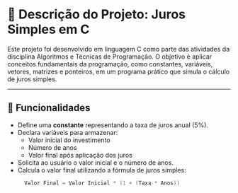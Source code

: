 # 📌 Descrição do Projeto: Juros Simples em C
Este projeto foi desenvolvido em linguagem C como parte das atividades da disciplina Algoritmos e Técnicas de Programação.
O objetivo é aplicar conceitos fundamentais da programação, como constantes, variáveis, vetores, matrizes e ponteiros, em um programa prático que simula o cálculo de juros simples.

---

## 📌 Funcionalidades

- Define uma **constante** representando a taxa de juros anual (5%).  
- Declara variáveis para armazenar:  
  - Valor inicial do investimento  
  - Número de anos  
  - Valor final após aplicação dos juros  
- Solicita ao usuário o valor inicial e o número de anos.  
- Calcula o valor final utilizando a fórmula de juros simples:
    ```c
      Valor Final = Valor Inicial * (1 + (Taxa * Anos))
    ```
